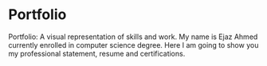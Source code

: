 # Portfolio
Portfolio:
A visual representation of skills and work. My name is Ejaz Ahmed currently enrolled in computer science degree.
Here I am going to show you my professional statement, resume and certifications.
